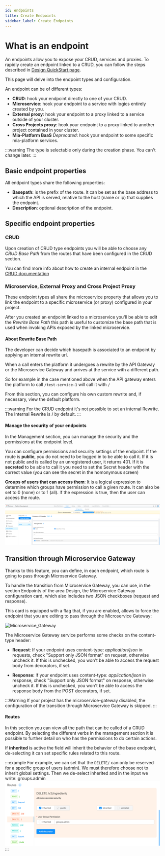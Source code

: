 ```yaml
---
id: endpoints
title: Create Endpoints
sidebar_label: Create Endpoints
---
```


# What is an endpoint

An endpoints allow you to expose your CRUD, services and proxies. To rapidly create an endpoint linked to a CRUD, you can follow the steps described in [Design QuickStart page](quick_rest_api.md).

This page will delve into the endpoint types and configuration.

An endpoint can be of different types:

* **CRUD**: hook your endpoint directly to one of your CRUD.
* **Microservice**: hook your endpoint to a service with logics entirely created by you.
* **External proxy**: hook your endpoint to a proxy linked to a service outside of your cluster.
* **Cross Projects proxy**:  hook your endpoint to a proxy linked to another project contained in your cluster.
* **Mia-Platform BaaS** _Deprecated_: hook your endpoint to some specific mia-platform services.

:::warning
The type is selectable only during the creation phase. You can't change later.
:::

## Basic endpoint properties

All endpoint types share the following properties:

* **Basepath**: is the prefix of the route. It can be set as the base address to which the API is served, relative to the host (name or ip) that supplies the endpoint.
* **Description**: optional description of the endpoint.

## Specific endpoint properties

### CRUD

Upon creation of CRUD type endpoints you will be able to choose any _CRUD Base Path_ from the routes that have been configured in the CRUD section.

You can find more info about how to create an internal endpoint in the [CRUD documentation](crud_advanced.md)

### Microservice, External Proxy and Cross Project Proxy

These endpoint types all share the microservice property that allows you to link the endpoint to a specific microservice (or proxy) configured in your project.

After you created an endpoint linked to a microservice you'll be able to edit the _Rewrite Base Path_ this path is useful to customize the base path that is used when invoking APIs exposed by the linked microservice.

#### About Rewrite Base Path

The developer can decide which basepath is associated to an endpoint by applying an internal rewrite url.

When a call enters the platform it undergoes a rewrite by the API Gateway or the Microservice Gateway and arrives at the service with a different path.

So for example in the case mentioned above when the API gateway enters the platform to call `/test-service-1` will call it with `/`

From this section, you can configure his own custom rewrite and, if necessary, view the default platform.

:::warning
For the CRUD endpoint it's not possible to set an internal Rewrite. The Internal Rewrite is / by default.
:::

#### Manage the security of your endpoints

In the Management section, you can manage the security and the permissions at the endpoint level.

You can configure permissions and security settings of the endpoint.
If the route is **public**, you do not need to be logged in to be able to call it. If it is not public and is called by an unregistered user, it returns 401.
If it is **secreted** to be able to call it you need to set the Secret header with the correct value (you can see the secret in the homonymous screen)

**Groups of users that can access them**: It is a logical expression to determine which groups have permission to call a given route. It can also be set to 0 (none) or to 1 (all). If the expression is true, then the user can access the route.

![endpoint_security](img/qs-configure-endpoint-api-key.png)

## Transition through Microservice Gateway

Thanks to this feature, you can define, in each endpoint, which route is going to pass through Microservice Gateway.

To handle the transition from Microservice Gateway, you can use, in the section Endpoints of the area Design, the Microservice Gateway configuration card, which also includes two JSON checkboxes (request and response).

This card is equipped with a flag that, if you are enabled, allows to force the endpoint that you are editing to pass through the Microservice Gateway:

![Microservice_Gateway](img/Microservice_Gateway.png)

The Microservice Gateway service performs some checks on the content-type header:

* **Request**: If your endpoint uses content-type: *application/json* in requests, check "Support only JSON format" on request, otherwise uncheck it. If this is unchecked, you won't be able to access the request body from decorators, if set.

* **Response**: If your endpoint uses content-type: *application/json* in response, check "Support only JSON format" on response, otherwise uncheck it. If this is unchecked, you won't be able to access the response body from the POST decorators, if set.

:::Warning
If your project has the microservice-gateway disabled, the configuration of the transition through Microservice Gateway is skipped.
:::

#### Routes

In this section you can view all the path that can be called of a CRUD endpoint. By selecting the different verbs in the management section it is possible to further detail on who has the permissions to do certain actions.

If **inherited** is active the field will inherit the behavior of the base endpoint, de-selecting it can set specific rules related to this route.

:::example
For example, we can set that the `DELETE/` can only be reserved for a specific group of users (admin).
We must therefore choose not to inherit global settings. Then we de-select inherited and in the input we write: groups.admin
![route example](img/example-endpoints.png)
:::
